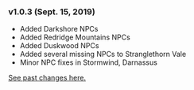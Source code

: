 ### v1.0.3 (Sept. 15, 2019)
* Added Darkshore NPCs
* Added Redridge Mountains NPCs
* Added Duskwood NPCs
* Added several missing NPCs to Stranglethorn Vale
* Minor NPC fixes in Stormwind, Darnassus

[See past changes here.](https://bitbucket.org/jsiebert9/townsfolk-tracker/src/master/changehistory.md)
